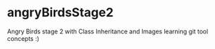 # angryBirdsStage2
Angry Birds stage 2 with Class Inheritance and Images
learning git tool concepts :)